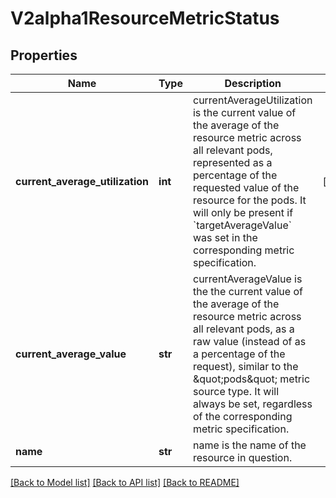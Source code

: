 # V2alpha1ResourceMetricStatus

## Properties
Name | Type | Description | Notes
------------ | ------------- | ------------- | -------------
**current_average_utilization** | **int** | currentAverageUtilization is the current value of the average of the resource metric across all relevant pods, represented as a percentage of the requested value of the resource for the pods.  It will only be present if &#x60;targetAverageValue&#x60; was set in the corresponding metric specification. | [optional] 
**current_average_value** | **str** | currentAverageValue is the the current value of the average of the resource metric across all relevant pods, as a raw value (instead of as a percentage of the request), similar to the \&quot;pods\&quot; metric source type. It will always be set, regardless of the corresponding metric specification. | 
**name** | **str** | name is the name of the resource in question. | 

[[Back to Model list]](../README.md#documentation-for-models) [[Back to API list]](../README.md#documentation-for-api-endpoints) [[Back to README]](../README.md)


